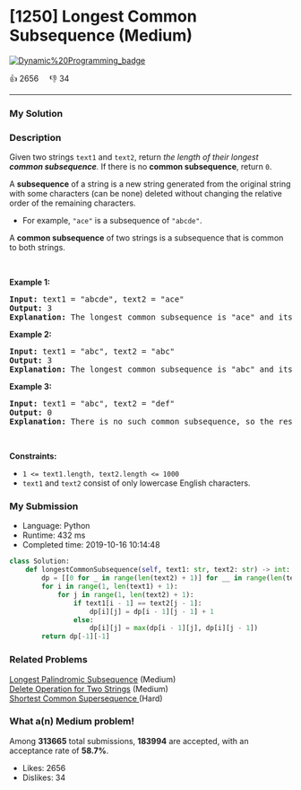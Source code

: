 # [1250] Longest Common Subsequence (Medium)

[![Dynamic%20Programming_badge](https://img.shields.io/badge/topic-Dynamic%20Programming-green.svg)](https://leetcode.com/problems/longest-common-subsequence/) 

:+1: 2656 &nbsp; &nbsp; :thumbsdown: 34

---

### My Solution


### Description
<p>Given two strings <code>text1</code> and <code>text2</code>, return <em>the length of their longest <strong>common subsequence</strong>. </em>If there is no <strong>common subsequence</strong>, return <code>0</code>.</p>

<p>A <strong>subsequence</strong> of a string is a new string generated from the original string with some characters (can be none) deleted without changing the relative order of the remaining characters.</p>

<ul>
	<li>For example, <code>&quot;ace&quot;</code> is a subsequence of <code>&quot;abcde&quot;</code>.</li>
</ul>

<p>A <strong>common subsequence</strong> of two strings is a subsequence that is common to both strings.</p>

<p>&nbsp;</p>
<p><strong>Example 1:</strong></p>

<pre>
<strong>Input:</strong> text1 = &quot;abcde&quot;, text2 = &quot;ace&quot; 
<strong>Output:</strong> 3  
<strong>Explanation:</strong> The longest common subsequence is &quot;ace&quot; and its length is 3.
</pre>

<p><strong>Example 2:</strong></p>

<pre>
<strong>Input:</strong> text1 = &quot;abc&quot;, text2 = &quot;abc&quot;
<strong>Output:</strong> 3
<strong>Explanation:</strong> The longest common subsequence is &quot;abc&quot; and its length is 3.
</pre>

<p><strong>Example 3:</strong></p>

<pre>
<strong>Input:</strong> text1 = &quot;abc&quot;, text2 = &quot;def&quot;
<strong>Output:</strong> 0
<strong>Explanation:</strong> There is no such common subsequence, so the result is 0.
</pre>

<p>&nbsp;</p>
<p><strong>Constraints:</strong></p>

<ul>
	<li><code>1 &lt;= text1.length, text2.length &lt;= 1000</code></li>
	<li><code>text1</code> and <code>text2</code> consist of only lowercase English characters.</li>
</ul>



### My Submission

- Language: Python
- Runtime: 432 ms
- Completed time: 2019-10-16 10:14:48

```Python
class Solution:
    def longestCommonSubsequence(self, text1: str, text2: str) -> int:
        dp = [[0 for _ in range(len(text2) + 1)] for __ in range(len(text1) + 1)]
        for i in range(1, len(text1) + 1):
            for j in range(1, len(text2) + 1):
                if text1[i - 1] == text2[j - 1]:
                    dp[i][j] = dp[i - 1][j - 1] + 1
                else:
                    dp[i][j] = max(dp[i - 1][j], dp[i][j - 1])
        return dp[-1][-1]
```


### Related Problems
[Longest Palindromic Subsequence](https://leetcode.com/problems/longest-palindromic-subsequence/) (Medium) <br>
[Delete Operation for Two Strings](https://leetcode.com/problems/delete-operation-for-two-strings/) (Medium) <br>
[Shortest Common Supersequence ](https://leetcode.com/problems/shortest-common-supersequence/) (Hard) <br>



### What a(n) Medium problem!
Among **313665** total submissions, **183994** are accepted, with an acceptance rate of **58.7%**. <br>

- Likes: 2656
- Dislikes: 34

